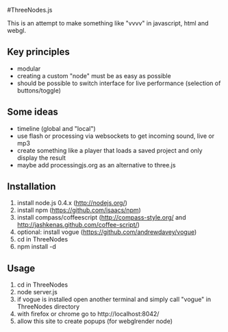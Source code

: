 #ThreeNodes.js

This is an attempt to make something like "vvvv" in javascript, html and webgl.

## Key principles
- modular
- creating a custom "node" must be as easy as possible
- should be possible to switch interface for live performance (selection of buttons/toggle)

## Some ideas
- timeline (global and "local")
- use flash or processing via websockets to get incoming sound, live or mp3
- create something like a player that loads a saved project and only display the result
- maybe add processingjs.org as an alternative to three.js

## Installation
1. install node.js 0.4.x (http://nodejs.org/)
2. install npm (https://github.com/isaacs/npm)
3. install compass/coffeescript (http://compass-style.org/ and http://jashkenas.github.com/coffee-script/)
4. optional: install vogue (https://github.com/andrewdavey/vogue)
5. cd in ThreeNodes
6. npm install -d

## Usage
1. cd in ThreeNodes
2. node server.js
3. if vogue is installed open another terminal and simply call "vogue" in ThreeNodes directory
4. with firefox or chrome go to http://localhost:8042/
5. allow this site to create popups (for webglrender node)
